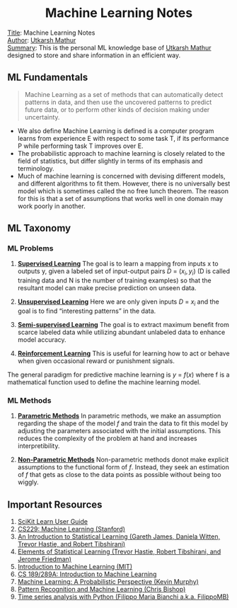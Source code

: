 <h1 align='center'>Machine Learning Notes</h1>

<p>
<u>Title</u>: Machine Learning Notes<br>
<u>Author</u>: <a href='https://github.com/datamathur'>Utkarsh Mathur</a> <br>
<u>Summary</u>:
This is the personal ML knowledge base of <a href='https://github.com/datamathur'>Utkarsh Mathur</a> designed to store and share information in an efficient way.
</p>

<h2>ML Fundamentals</h2>



> Machine Learning as a set of methods that can automatically detect patterns in data, and then use the uncovered patterns to predict future data, or to perform other kinds of decision making under uncertainty.



- We also define Machine Learning is defined is a computer program learns from experience E with respect to some task T, if its performance P while performing task T improves over E.
- The probabilistic approach to machine learning is closely related to the field of statistics, but differ slightly in terms of its emphasis and terminology.
- Much of machine learning is concerned with devising different models, and different algorithms to fit them. However, there is no universally best model which is sometimes called the no free lunch theorem. The reason for this is that a set of assumptions that works well in one domain may work poorly in another.

<h2>ML Taxonomy</h2>

<h3>ML Problems</h3>

1. <b><u>Supervised Learning</u></b>
The goal is to learn a mapping from inputs x to outputs y, given a labeled set of input-output pairs $D\ =\ {(x_i, y_i)}$ (D is called training data and N is the number of training examples) so that the resultant model can make precise prediction on unseen data.

1. <b><u>Unsupervised Learning</u></b>
Here we are only given inputs $D\ =\ {x_i}$ and the goal is to find “interesting patterns” in the data.

1. <b><u>Semi-supervised Learning</u></b>
The goal is to extract maximum benefit from scarce labeled data while utilizing abundant unlabeled data to enhance model accuracy.

1. <b><u>Reinforcement Learning</u></b>
This is useful for learning how to act or behave when given occasional reward or punishment signals.


The general paradigm for predictive machine learning is $y\ =\ f(x)$ where f is a mathematical function used to define the machine learning model.

<h3>ML Methods</h3>

1. <b><u>Parametric Methods</u></b>
In parametric methods, we make an assumption regarding the shape of the model $f$ and train the data to fit this model by adjusting the parameters associated with the initial assumptions. This reduces the complexity of the problem at hand and increases interpretibility.

2. <b><u>Non-Parametric Methods</u></b>
Non-parametric methods donot make explicit assumptions to the functional form of $f$. Instead, they seek an estimation of $f$ that gets as close to the data points as possible without being too wiggly. 


<h2>Important Resources</h2>

1. [SciKit Learn User Guide](https://scikit-learn.org/stable/user_guide.html)
2. [CS229: Machine Learning (Stanford)](https://cs229.stanford.edu/)
3. [An Introduction to Statistical Learning (Gareth James, Daniela Witten, Trevor Hastie, and Robert Tibshirani)](https://www.statlearning.com/)
4. [Elements of Statistical Learning (Trevor Hastie, Robert Tibshirani, and Jerome Friedman)](https://a.co/d/00ZSRH5f)
5. [Introduction to Machine Learning (MIT)](https://openlearninglibrary.mit.edu/courses/course-v1:MITx+6.036+1T2019/course/)
6. [CS 189/289A: Introduction to Machine Learning](https://people.eecs.berkeley.edu/~jrs/189/)
7. [Machine Learning: A Probabilistic Perspective (Kevin Murphy)](https://a.co/d/00pj6Emc)
8. [Pattern Recognition and Machine Learning (Chris Bishop)](https://a.co/d/02BZItFS)
9. [Time series analysis with Python (Filippo Maria Bianchi a.k.a. FilippoMB)](https://filippomb.github.io/python-time-series-handbook/notebooks/00/intro.html)